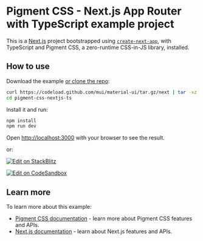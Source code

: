# Pigment CSS - Next.js App Router with TypeScript example project

This is a [Next.js](https://nextjs.org/) project bootstrapped using [`create-next-app`](https://github.com/vercel/next.js/tree/HEAD/packages/create-next-app), with TypeScript and Pigment CSS, a zero-runtime CSS-in-JS library, installed.

## How to use

Download the example [or clone the repo](https://github.com/mui/material-ui):

<!-- #default-branch-switch -->

```bash
curl https://codeload.github.com/mui/material-ui/tar.gz/next | tar -xz --strip=2  material-ui-next/examples/pigment-css-nextjs-ts
cd pigment-css-nextjs-ts
```

Install it and run:

```bash
npm install
npm run dev
```

Open [http://localhost:3000](http://localhost:3000) with your browser to see the result.

or:

<!-- #default-branch-switch -->

[![Edit on StackBlitz](https://developer.stackblitz.com/img/open_in_stackblitz.svg)](https://stackblitz.com/github/mui/material-ui/tree/next/examples/pigment-css-nextjs-ts)

[![Edit on CodeSandbox](https://codesandbox.io/static/img/play-codesandbox.svg)](https://codesandbox.io/p/sandbox/github/mui/material-ui/tree/next/examples/pigment-css-nextjs-ts)

## Learn more

To learn more about this example:

- [Pigment CSS documentation](https://github.com/mui/material-ui/blob/next/packages/pigment-css-react/README.md) - learn more about Pigment CSS features and APIs.
- [Next.js documentation](https://nextjs.org/docs) - learn about Next.js features and APIs.

